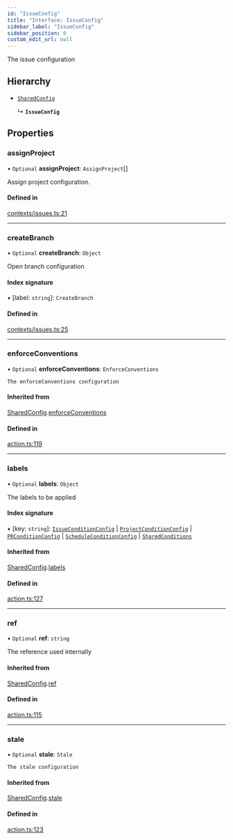 ```yaml
---
id: "IssueConfig"
title: "Interface: IssueConfig"
sidebar_label: "IssueConfig"
sidebar_position: 0
custom_edit_url: null
---
```


<!-- @format -->

The issue configuration

## Hierarchy

- [`SharedConfig`](SharedConfig.md)

  ↳ **`IssueConfig`**

## Properties

### assignProject

• `Optional` **assignProject**: `AssignProject`[]

Assign project configuration.

#### Defined in

[contexts/issues.ts:21](https://github.com/Videndum/Convential-PR-Releases/blob/377fcdd/src/contexts/issues.ts#L21)

---

### createBranch

• `Optional` **createBranch**: `Object`

Open branch configuration

#### Index signature

▪ [label: `string`]: `CreateBranch`

#### Defined in

[contexts/issues.ts:25](https://github.com/Videndum/Convential-PR-Releases/blob/377fcdd/src/contexts/issues.ts#L25)

---

### enforceConventions

• `Optional` **enforceConventions**: `EnforceConventions`

    The enforceConventions configuration

#### Inherited from

[SharedConfig](SharedConfig.md).[enforceConventions](SharedConfig.md#enforceconventions)

#### Defined in

[action.ts:119](https://github.com/Videndum/Convential-PR-Releases/blob/377fcdd/src/action.ts#L119)

---

### labels

• `Optional` **labels**: `Object`

The labels to be applied

#### Index signature

▪ [key: `string`]: [`IssueConditionConfig`](IssueConditionConfig.md) \| [`ProjectConditionConfig`](ProjectConditionConfig.md) \| [`PRConditionConfig`](PRConditionConfig.md) \| [`ScheduleConditionConfig`](ScheduleConditionConfig.md) \| [`SharedConditions`](SharedConditions.md)

#### Inherited from

[SharedConfig](SharedConfig.md).[labels](SharedConfig.md#labels)

#### Defined in

[action.ts:127](https://github.com/Videndum/Convential-PR-Releases/blob/377fcdd/src/action.ts#L127)

---

### ref

• `Optional` **ref**: `string`

The reference used internally

#### Inherited from

[SharedConfig](SharedConfig.md).[ref](SharedConfig.md#ref)

#### Defined in

[action.ts:115](https://github.com/Videndum/Convential-PR-Releases/blob/377fcdd/src/action.ts#L115)

---

### stale

• `Optional` **stale**: `Stale`

    The stale configuration

#### Inherited from

[SharedConfig](SharedConfig.md).[stale](SharedConfig.md#stale)

#### Defined in

[action.ts:123](https://github.com/Videndum/Convential-PR-Releases/blob/377fcdd/src/action.ts#L123)
